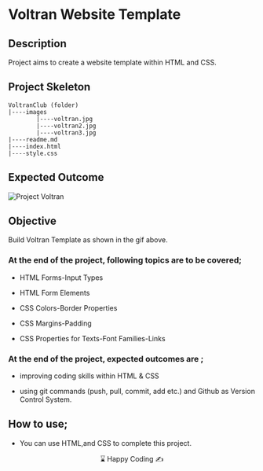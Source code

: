 
# Voltran Website Template

## Description
Project aims to create a website template within HTML and CSS.  



## Project Skeleton 

```
VoltranClub (folder)
|----images
        |----voltran.jpg
        |----voltran2.jpg
        |----voltran3.jpg
|----readme.md                   
|----index.html  
|----style.css   
```

## Expected Outcome

![Project Voltran](Voltran.gif)

## Objective

Build Voltran Template as shown in the gif above.

### At the end of the project, following topics are to be covered;

- HTML Forms-Input Types 

- HTML Form Elements

- CSS Colors-Border Properties

- CSS Margins-Padding

- CSS Properties for Texts-Font Families-Links


### At the end of the project, expected outcomes are ;

- improving coding skills within HTML & CSS

- using git commands (push, pull, commit, add etc.) and Github as Version Control System.


## How to use;

- You can use HTML,and CSS to complete this project.


<center> &#8987; Happy Coding  &#9997; </center>
